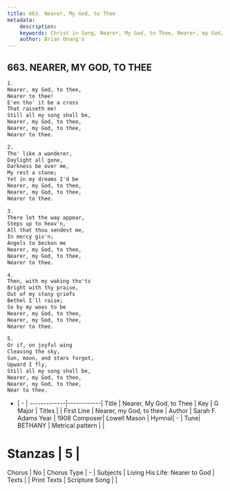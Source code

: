 ```yaml
---
title: 663. Nearer, My God, to Thee
metadata:
    description: 
    keywords: Christ in Song, Nearer, My God, to Thee, Nearer, my God, to thee, 
    author: Brian Onang'o
---
```



## 663. NEARER, MY GOD, TO THEE

```txt
1.
Nearer, my God, to thee,
Nearer to thee!
E'en tho' it be a cross
That raiseth me!
Still all my song shall be,
Nearer, my God, to thee,
Nearer, my God, to thee, 
Nearer to thee.

2.
Tho' like a wanderer,
Daylight all gone,
Darkness be over me,
My rest a stone;
Yet in my dreams I'd be
Nearer, my God, to thee,
Nearer, my God, to thee,
Nearer to thee.

3.
There let the way appear,
Steps up to heav'n,
All that thou sendest me,
In mercy giv'n;
Angels to beckon me
Nearer, my God, to thee,
Nearer, my God, to thee,
Nearer to thee.

4.
Then, with my waking tho'ts
Bright with thy praise,
Out of my stony griefs
Bethel I'll raise;
So by my woes to be
Nearer, my God, to thee,
Nearer, my God, to thee,
Nearer to thee.

5.
Or if, on joyful wing
Cleaving the sky,
Sun, moon, and stars forgot,
Upward I fly,
Still all my song shall be,
Nearer, my God, to thee,
Nearer, my God, to thee,
Near to thee.
```

- |   -  |
-------------|------------|
Title | Nearer, My God, to Thee |
Key | G Major |
Titles |  |
First Line | Nearer, my God, to thee |
Author | Sarah F. Adams
Year | 1908
Composer| Lowell Mason |
Hymnal|  - |
Tune| BETHANY |
Metrical pattern | |
# Stanzas | 5 |
Chorus | No |
Chorus Type | - |
Subjects | Living His Life: Nearer to God |
Texts |  |
Print Texts | 
Scripture Song |  |
  
